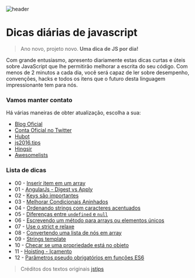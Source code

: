 ![header](https://raw.githubusercontent.com/loverajoel/jstips/gh-pages/resources/jstips-header-blog.gif)

# Dicas diárias de javascript
> Ano novo, projeto novo. **Uma dica de JS por dia!**

Com grande entusiasmo, apresento diariamente estas dicas curtas e úteis sobre JavaScript que lhe permitirão melhorar a escrita do seu código. Com menos de 2 minutos a cada dia, você será capaz de ler sobre desempenho, convenções, hacks e todos os itens que o futuro desta linguagem impressionante tem para nós.

### Vamos manter contato

Há várias maneiras de obter atualização, escolha a sua:

- [Blog Oficial](http://www.jstips.co)
- [Conta Oficial no Twitter](https://twitter.com/tips_js)
- [Hubot](https://github.com/dggriffin/hubot-jstips)
- [js2016.tips](http://js2016.tips/)
- [Hingsir](http://hingsir.com/jstips-site/dist/tips/)
- [Awesomelists](https://awesomelists.top/#/repos/loverajoel/jstips)

### Lista de dicas

- 00 - [Inserir item em um array](https://github.com/hevertoncastro/dicas-js/blob/master/_posts/inserir-item-em-um-array.md)
- 01 - [AngularJs - Digest vs Apply](https://github.com/hevertoncastro/dicas-js/blob/master/_posts/angularjs-digest-vs-apply.md)
- 02 - [Keys são importantes](https://github.com/hevertoncastro/dicas-js/blob/master/_posts/keys-sao-importantes-react.md)
- 03 - [Melhorar Condicionais Aninhados](https://github.com/hevertoncastro/dicas-js/blob/master/_posts/melhorar-condicionais-aninhados.md)
- 04 - [Ordenando strings com caracteres acentuados](https://github.com/hevertoncastro/dicas-js/blob/master/_posts/ordenando-strings-com-caracteres-acentuados.md)
- 05 - [Diferenças entre `undefined` e `null`](https://github.com/hevertoncastro/dicas-js/blob/master/_posts/diferencas-entre-undefined-e-null.md)
- 06 - [Escrevendo um método para arrays ou elementos únicos](https://github.com/hevertoncastro/dicas-js/blob/master/_posts/escrevendo-um-unico-metodo-tanto-para-arrays-quanto-para-elementos-unicos.md)
- 07 - [Use o strict e relaxe](https://github.com/hevertoncastro/dicas-js/blob/master/_posts/use-strict-e-relaxe.md)
- 08 - [Convertendo uma lista de nós em array](https://github.com/hevertoncastro/dicas-js/blob/master/_posts/convertendo-uma-lista-de-nos-em-array.md)
- 09 - [Strings template](https://github.com/hevertoncastro/dicas-js/blob/master/_posts/strings-template.md)
- 10 - [Checar se uma propriedade está no objeto](https://github.com/hevertoncastro/dicas-js/blob/master/_posts/checar-se-uma-propriedade-esta-no-objeto.md)
- 11 - [Hoisting - Içamento](https://github.com/hevertoncastro/dicas-js/blob/master/_posts/hoisting.md)
- 12 - [Parâmetros pseudo obrigatórios em funções ES6](https://github.com/hevertoncastro/dicas-js/blob/master/_posts/parametros-pseudo-obrigatorios-em-funcoes-es6.md)

> Créditos dos textos originais [jstips](https://github.com/loverajoel/jstips)
